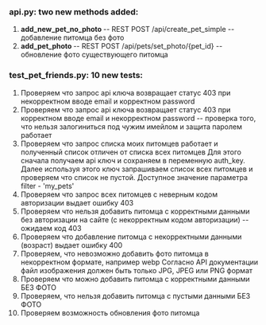<h3> api.py: two new methods added: </h3>
<ol>
  <li> <b> add_new_pet_no_photo </b> -- REST POST /api/create_pet_simple -- добавление питомца без фото </li>
  <li> <b> add_pet_photo </b> -- REST POST /api/pets/set_photo/{pet_id} -- обновление фото существующего питомца </li>
  
</ol>


<h3> test_pet_friends.py: 10 new tests: </h3>

<ol> 
  <li>Проверяем что запрос api ключа возвращает статус 403 при некорректном вводе email и корректном password</li>

 <li>Проверяем что запрос api ключа возвращает статус 403 при корректном вводе email и некорректном password --
 проверка того, что нельзя залогиниться под чужим имейлом и защита паролем работает</li>
 
 <li>Проверяем что запрос списка моих питомцев работает и полученный список отличен от списка всех питомцев
 Для этого сначала получаем api ключ и сохраняем в переменную auth_key. Далее используя этого ключ
  запрашиваем список всех питомцев и проверяем что список не пустой.
 Доступное значение параметра filter - 'my_pets'</li>
 
 <li>Проверяем что запрос всех питомцев c неверным кодом авторизации выдает ошибку 403 </li>
 
  <li>Проверяем что нельзя добавить питомца с корректными данными без авторизации на сайте
    (с некорректным кодом авторизации) -- ожидаем код 403</li>
    
 <li>Проверяем что добавление питомца с некорректными данными (возраст) выдает ошибку 400</li>
    
  <li>Проверяем, что невозможно добавить фото питомца в некорректном формате, например webp
    Согласно API документации файл изображения должен быть только JPG, JPEG или PNG формат</li>
    
  <li>Проверяем что можно добавить питомца с корректными данными БЕЗ ФОТО</li>
    
  <li>Проверяем, что нельзя добавить питомца с пустыми данными БЕЗ ФОТО</li>
    
  <li>Проверяем возможность обновления фото питомца</li>
    </ol>
    
